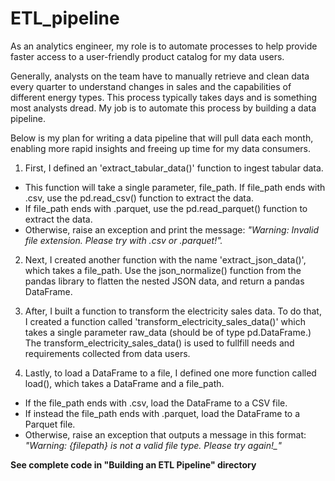 # ETL_pipeline

As an analytics engineer, my role is to automate processes to help provide faster access to a user-friendly product catalog for my data users.

Generally, analysts on the team have to manually retrieve and clean data every quarter to understand changes in sales and the capabilities of different energy types. This process typically takes days and is something most analysts dread. My job is to automate this process by building a data pipeline.

Below is my plan for writing a data pipeline that will pull data each month, enabling more rapid insights and freeing up time for my data consumers.

1. First, I defined an 'extract_tabular_data()' function to ingest tabular data.
- This function will take a single parameter, file_path. If file_path ends with .csv, use the pd.read_csv() function to extract the data.
- If file_path ends with .parquet, use the pd.read_parquet() function to extract the data.
- Otherwise, raise an exception and print the message: *"Warning: Invalid file extension. Please try with .csv or .parquet!".*

2. Next, I created another function with the name 'extract_json_data()', which takes a file_path. Use the json_normalize() function from the pandas library to flatten the nested JSON data, and return a pandas DataFrame.

3. After, I built a function to transform the electricity sales data. To do that, I created a function called 'transform_electricity_sales_data()' which takes a single parameter raw_data (should be of type pd.DataFrame.) The transform_electricity_sales_data() is used to fullfill needs and requirements collected from data users.

4. Lastly, to load a DataFrame to a file, I defined one more function called load(), which takes a DataFrame and a file_path.
- If the file_path ends with .csv, load the DataFrame to a CSV file.
- If instead the file_path ends with .parquet, load the DataFrame to a Parquet file.
- Otherwise, raise an exception that outputs a message in this format: *"Warning: {filepath} is not a valid file type. Please try again!_"*

**See complete code in "Building an ETL Pipeline" directory**
